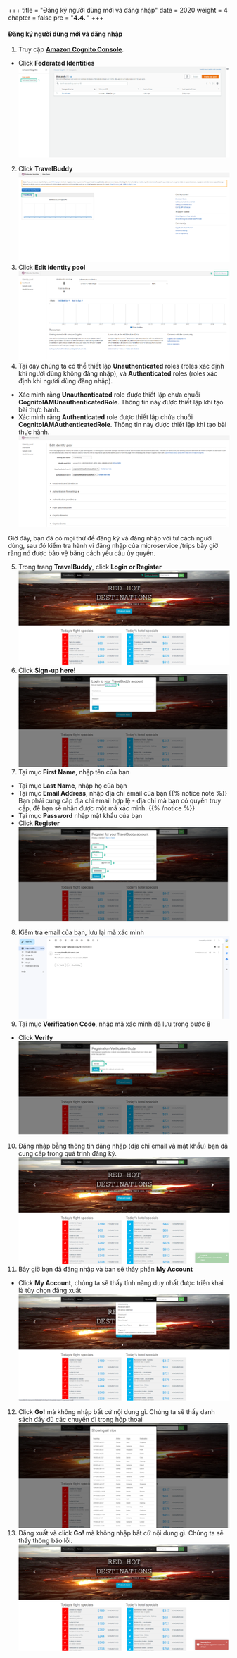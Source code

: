 +++
title = "Đăng ký người dùng mới và đăng nhập"
date = 2020
weight = 4
chapter = false
pre = "<b>4.4. </b>"
+++
#### Đăng ký người dùng mới và đăng nhập

1. Truy cập [**Amazon Cognito Console**](https://console.aws.amazon.com/cognito/home).
* Click **Federated Identities**
![Add New User Sign Up and Sign In](/images/4-configure-aaa/4.4-add-new-user-signup_signin/add-new-user-signup_signin-001.png?featherlight=false&width=90pc)
2. Click **TravelBuddy**
![Add New User Sign Up and Sign In](/images/4-configure-aaa/4.4-add-new-user-signup_signin/add-new-user-signup_signin-002.png?featherlight=false&width=90pc)
3. Click **Edit identity pool**
![Add New User Sign Up and Sign In](/images/4-configure-aaa/4.4-add-new-user-signup_signin/add-new-user-signup_signin-003.png?featherlight=false&width=90pc)
4. Tại đây chúng ta có thể thiết lập **Unauthenticated** roles (roles xác định khi người dùng không đăng nhập), và **Authenticated** roles (roles xác định khi người dùng đăng nhập).
* Xác minh rằng **Unauthenticated** role được thiết lập chứa chuỗi **CognitoIAMUnauthenticatedRole**. Thông tin này được thiết lập khi tạo bài thực hành.
* Xác minh rằng **Authenticated** role được thiết lập chứa chuỗi **CognitoIAMAuthenticatedRole**. Thông tin này được thiết lập khi tạo bài thực hành.
![Add New User Sign Up and Sign In](/images/4-configure-aaa/4.4-add-new-user-signup_signin/add-new-user-signup_signin-004.png?featherlight=false&width=90pc)

Giờ đây, bạn đã có mọi thứ để đăng ký và đăng nhập với tư cách người dùng, sau đó kiểm tra hành vi đăng nhập của microservice /trips bây giờ rằng nó được bảo vệ bằng cách yêu cầu ủy quyền.

5. Trong trang **TravelBuddy**, click **Login or Register**
![Add New User Sign Up and Sign In](/images/4-configure-aaa/4.4-add-new-user-signup_signin/add-new-user-signup_signin-005.png?featherlight=false&width=90pc)
6. Click **Sign-up here!**
![Add New User Sign Up and Sign In](/images/4-configure-aaa/4.4-add-new-user-signup_signin/add-new-user-signup_signin-006.png?featherlight=false&width=90pc)
7. Tại mục **First Name**, nhập tên của bạn
* Tại mục **Last Name**, nhập họ của bạn
* Tại mục **Email Address**, nhập địa chỉ email của bạn
{{% notice note %}} 
Bạn phải cung cấp địa chỉ email hợp lệ - địa chỉ mà bạn có quyền truy cập, để bạn sẽ nhận được một mã xác minh.
{{% /notice %}}
* Tại mục **Password** nhập mật khẩu của bạn
* Click **Register**
![Add New User Sign Up and Sign In](/images/4-configure-aaa/4.4-add-new-user-signup_signin/add-new-user-signup_signin-007.png?featherlight=false&width=90pc)
8. Kiểm tra email của bạn, lưu lại mã xác minh
![Add New User Sign Up and Sign In](/images/4-configure-aaa/4.4-add-new-user-signup_signin/add-new-user-signup_signin-008.png?featherlight=false&width=90pc)
9. Tại mục **Verification Code**, nhập mã xác minh đã lưu trong bước 8
* Click **Verify**
![Add New User Sign Up and Sign In](/images/4-configure-aaa/4.4-add-new-user-signup_signin/add-new-user-signup_signin-009.png?featherlight=false&width=90pc)
10. Đăng nhập bằng thông tin đăng nhập (địa chỉ email và mật khẩu) bạn đã cung cấp trong quá trình đăng ký.
![Add New User Sign Up and Sign In](/images/4-configure-aaa/4.4-add-new-user-signup_signin/add-new-user-signup_signin-010.png?featherlight=false&width=90pc)
11. Bây giờ bạn đã đăng nhập và bạn sẽ thấy phần **My Account**
* Click **My Account**, chúng ta sẽ thấy tính năng duy nhất được triển khai là tùy chọn đăng xuất
![Add New User Sign Up and Sign In](/images/4-configure-aaa/4.4-add-new-user-signup_signin/add-new-user-signup_signin-011.png?featherlight=false&width=90pc)
12. Click **Go!** mà không nhập bất cứ nội dung gì. Chúng ta sẽ thấy danh sách đầy đủ các chuyến đi trong hộp thoại
![Add New User Sign Up and Sign In](/images/4-configure-aaa/4.4-add-new-user-signup_signin/add-new-user-signup_signin-012.png?featherlight=false&width=90pc)
13. Đăng xuất và click **Go!** mà không nhập bất cứ nội dung gì. Chúng ta sẽ thấy thông báo lỗi.
![Add New User Sign Up and Sign In](/images/4-configure-aaa/4.4-add-new-user-signup_signin/add-new-user-signup_signin-013.png?featherlight=false&width=90pc)


